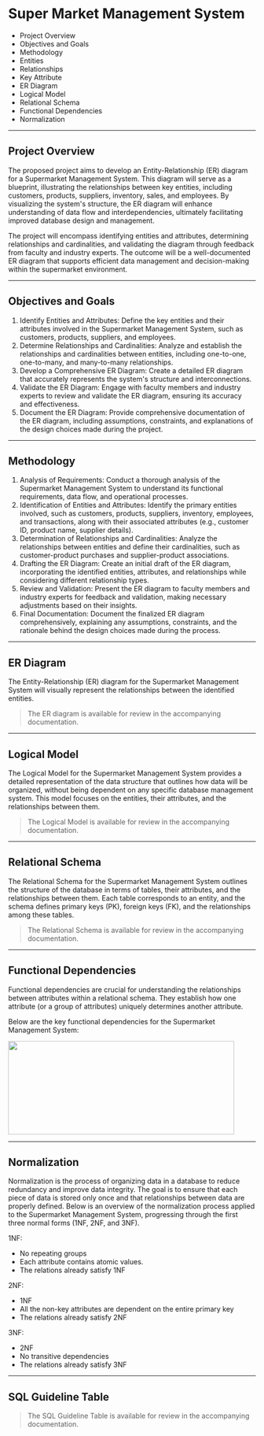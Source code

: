 # Super Market Management System 

  - Project Overview
  - Objectives and Goals
  - Methodology
  - Entities
  - Relationships
  - Key Attribute
  - ER Diagram
  - Logical Model
  - Relational Schema
  - Functional Dependencies
  - Normalization

****

## Project Overview
The proposed project aims to develop an Entity-Relationship (ER) diagram for a Supermarket Management System. This diagram will serve as a blueprint, illustrating the relationships between key entities, including customers, products, suppliers, inventory, sales, and employees. By visualizing the system's structure, the ER diagram will enhance understanding of data flow and interdependencies, ultimately facilitating improved database design and management.

The project will encompass identifying entities and attributes, determining relationships and cardinalities, and validating the diagram through feedback from faculty and industry experts. The outcome will be a well-documented ER diagram that supports efficient data management and decision-making within the supermarket environment.


****

## Objectives and Goals
1. Identify Entities and Attributes: Define the key entities and their attributes involved in the Supermarket Management System, such as customers, products, suppliers, and employees.
2. Determine Relationships and Cardinalities: Analyze and establish the relationships and cardinalities between entities, including one-to-one, one-to-many, and many-to-many relationships.
3. Develop a Comprehensive ER Diagram: Create a detailed ER diagram that accurately represents the system's structure and interconnections.
4. Validate the ER Diagram: Engage with faculty members and industry experts to review and validate the ER diagram, ensuring its accuracy and effectiveness.
5. Document the ER Diagram: Provide comprehensive documentation of the ER diagram, including assumptions, constraints, and explanations of the design choices made during the project.




****

## Methodology
1. Analysis of Requirements: Conduct a thorough analysis of the Supermarket Management System to understand its functional requirements, data flow, and operational processes.
2. Identification of Entities and Attributes: Identify the primary entities involved, such as customers, products, suppliers, inventory, employees, and transactions, along with their associated attributes (e.g., customer ID, product name, supplier details).
3. Determination of Relationships and Cardinalities: Analyze the relationships between entities and define their cardinalities, such as customer-product purchases and supplier-product associations.
4. Drafting the ER Diagram: Create an initial draft of the ER diagram, incorporating the identified entities, attributes, and relationships while considering different relationship types.
5. Review and Validation: Present the ER diagram to faculty members and industry experts for feedback and validation, making necessary adjustments based on their insights.
6. Final Documentation: Document the finalized ER diagram comprehensively, explaining any assumptions, constraints, and the rationale behind the design choices made during the process.





****

## ER Diagram
The Entity-Relationship (ER) diagram for the Supermarket Management System will visually represent the relationships between the identified entities. 

> The ER diagram is available for review in the accompanying documentation.


****

## Logical Model
The Logical Model for the Supermarket Management System provides a detailed representation of the data structure that outlines how data will be organized, without being dependent on any specific database management system. This model focuses on the entities, their attributes, and the relationships between them.

> The Logical Model is available for review in the accompanying documentation.

****

## Relational Schema
The Relational Schema for the Supermarket Management System outlines the structure of the database in terms of tables, their attributes, and the relationships between them. Each table corresponds to an entity, and the schema defines primary keys (PK), foreign keys (FK), and the relationships among these tables.

> The Relational Schema is available for review in the accompanying documentation.


****

## Functional Dependencies
Functional dependencies are crucial for understanding the relationships between attributes within a relational schema. They establish how one attribute (or a group of attributes) uniquely determines another attribute. 

Below are the key functional dependencies for the Supermarket Management System:

<img src="https://github.com/user-attachments/assets/62c92ebe-71fa-4b2e-bccf-fe1c0b670342" width="460" height="190">




****

## Normalization
Normalization is the process of organizing data in a database to reduce redundancy and improve data integrity. The goal is to ensure that each piece of data is stored only once and that relationships between data are properly defined. Below is an overview of the normalization process applied to the Supermarket Management System, progressing through the first three normal forms (1NF, 2NF, and 3NF).

1NF:
- No repeating groups
- Each attribute contains atomic values.
- The relations already satisfy 1NF

2NF:
- 1NF
- All the non-key attributes are dependent on the entire primary key
- The relations already satisfy 2NF

3NF:
- 2NF
- No transitive dependencies
- The relations already satisfy 3NF


***
## SQL Guideline Table

> The SQL Guideline Table is available for review in the accompanying documentation.
